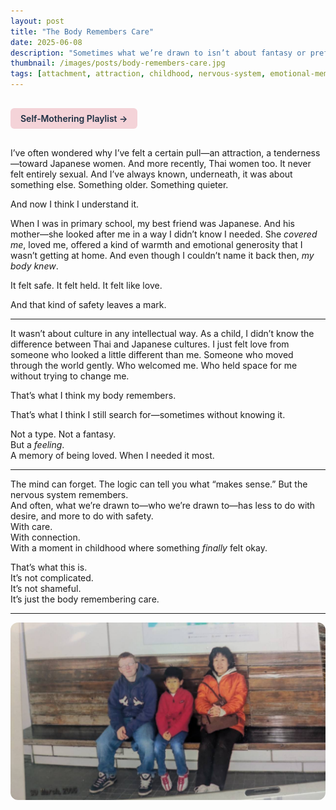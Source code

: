 ```yaml
---
layout: post
title: "The Body Remembers Care"
date: 2025-06-08
description: "Sometimes what we’re drawn to isn’t about fantasy or preference—it’s about the nervous system remembering what felt safe."
thumbnail: /images/posts/body-remembers-care.jpg
tags: [attachment, attraction, childhood, nervous-system, emotional-memory]
---
```


<a href="https://music.youtube.com/playlist?list=PLuO5E1rh5RqIzePJeOjdXo62gwnYJ748_&si=NvtF0mzI9Sx2IoPu&shuffle=1" 
   target="_blank" 
   class="back-button"
   style="display:inline-block; margin: 1rem auto; background-color: #F4D3D8; color: #1A2D41; padding: 0.5rem 1rem; border-radius: 6px; font-weight: 600; text-decoration: none;">
  Self‑Mothering Playlist →
</a>

I’ve often wondered why I’ve felt a certain pull—an attraction, a tenderness—toward Japanese women. And more recently, Thai women too. It never felt entirely sexual. And I’ve always known, underneath, it was about something else. Something older. Something quieter.

And now I think I understand it.

When I was in primary school, my best friend was Japanese. And his mother—she looked after me in a way I didn’t know I needed. She *covered me*, loved me, offered a kind of warmth and emotional generosity that I wasn’t getting at home. And even though I couldn’t name it back then, *my body knew*.

It felt safe. It felt held. It felt like love.

And that kind of safety leaves a mark.

---

It wasn’t about culture in any intellectual way. As a child, I didn’t know the difference between Thai and Japanese cultures. I just felt love from someone who looked a little different than me. Someone who moved through the world gently. Who welcomed me. Who held space for me without trying to change me.

That’s what I think my body remembers.

That’s what I think I still search for—sometimes without knowing it.

Not a type. Not a fantasy.  
But a *feeling*.  
A memory of being loved. When I needed it most.

---

The mind can forget. The logic can tell you what “makes sense.” But the nervous system remembers.  
And often, what we’re drawn to—who we’re drawn to—has less to do with desire, and more to do with safety.  
With care.  
With connection.  
With a moment in childhood where something *finally* felt okay.

That’s what this is.  
It’s not complicated.  
It’s not shameful.  
It’s just the body remembering care.

---
<div style="text-align:center">
  <img src="/assets/images/japan-slides/japan-6.jpg" alt="Japan trip photo" style="max-width:100%; height:auto; border-radius:12px;" />
</div>
